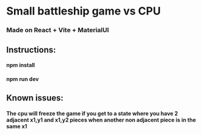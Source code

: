 # Small battleship game vs CPU
### Made on React + Vite + MaterialUI

## Instructions:
#### npm install
#### npm run dev

## Known issues:
#### The cpu will freeze the game if you get to a state where you have 2 adjacent x1,y1 and x1,y2 pieces when another non adjacent piece is in the same x1
